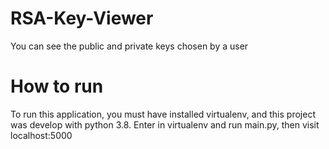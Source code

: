 # RSA-Key-Viewer
You can see the public and private keys chosen by a user

# How to run
To run this application, you must have installed virtualenv, and this project was develop with python 3.8.
Enter in virtualenv and run main.py, then visit localhost:5000
